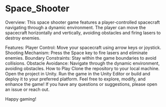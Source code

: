 # Space_Shooter
Overview:
This space shooter game features a player-controlled spacecraft navigating through a dynamic environment. 
The player can move the spacecraft horizontally and vertically, avoiding obstacles and firing lasers to destroy enemies.

Features:
Player Control: Move your spacecraft using arrow keys or joystick.
Shooting Mechanism: Press the Space key to fire lasers and eliminate enemies.
Boundary Constraints: Stay within the game boundaries to avoid collisions.
Obstacle Avoidance: Navigate through the dynamic environment, avoiding obstacles.
How to Play
Clone the repository to your local machine.
Open the project in Unity.
Run the game in the Unity Editor or build and deploy it to your preferred platform.
Feel free to explore, modify, and enhance the game! If you have any questions or suggestions, please open an issue or reach out.

Happy gaming!
